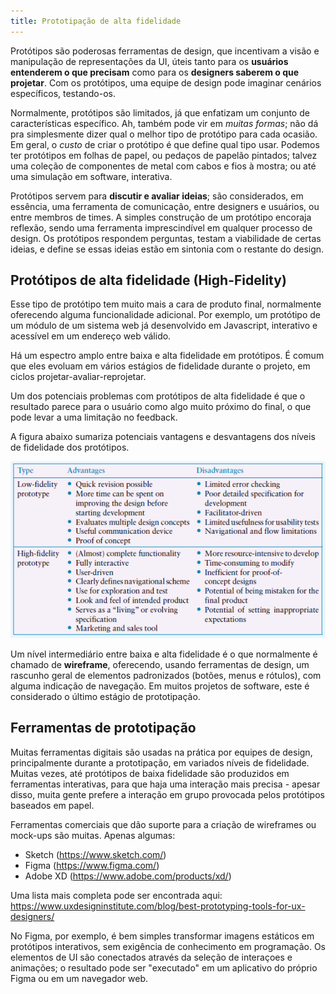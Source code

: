 ```yaml
---
title: Prototipação de alta fidelidade
---
```



Protótipos são poderosas ferramentas de design, que incentivam a visão e manipulação de representações da UI, úteis tanto para os **usuários entenderem o que precisam** como para os **designers saberem o que projetar**. Com os protótipos, uma equipe de design pode imaginar cenários específicos, testando-os.

Normalmente, protótipos são limitados, já que enfatizam um conjunto de características específico. Ah, também pode vir em _muitas formas_; não dá pra simplesmente dizer qual o melhor tipo de protótipo para cada ocasião. Em geral, o _custo_ de criar o protótipo é que define qual tipo usar. Podemos ter protótipos em folhas de papel, ou pedaços de papelão pintados; talvez uma coleção de componentes de metal com cabos e fios à mostra; ou até uma simulação em software, interativa.

Protótipos servem para **discutir e avaliar ideias**; são considerados, em essência, uma ferramenta de comunicação, entre designers e usuários, ou entre membros de times. A simples construção de um protótipo encoraja reflexão, sendo uma ferramenta imprescindível em qualquer processo de design. Os protótipos respondem perguntas, testam a viabilidade de certas ideias, e define se essas ideias estão em sintonia com o restante do design.

## Protótipos de alta fidelidade (High-Fidelity)

Esse tipo de protótipo tem muito mais a cara de produto final, normalmente oferecendo alguma funcionalidade adicional. Por exemplo, um protótipo de um módulo de um sistema web já desenvolvido em Javascript, interativo e acessível em um endereço web válido.

Há um espectro amplo entre baixa e alta fidelidade em protótipos. É comum que eles evoluam em vários estágios de fidelidade durante o projeto, em ciclos projetar-avaliar-reprojetar.

Um dos potenciais problemas com protótipos de alta fidelidade é que o resultado parece para o usuário como algo muito próximo do final, o que pode levar a uma limitação no feedback.

A figura abaixo sumariza potenciais vantagens e desvantagens dos níveis de fidelidade dos protótipos.

![unidade2/t1.png](unidade2/t1.png)

Um nível intermediário entre baixa e alta fidelidade é o que normalmente é chamado de **wireframe**, oferecendo, usando ferramentas de design, um rascunho geral de elementos padronizados (botões, menus e rótulos), com alguma indicação de navegação. Em muitos projetos de software, este é considerado o último estágio de prototipação.

## Ferramentas de prototipação

Muitas ferramentas digitais são usadas na prática por equipes de design, principalmente durante a prototipação, em variados níveis de fidelidade. Muitas vezes, até protótipos de baixa fidelidade são produzidos em ferramentas interativas, para que haja uma interação mais precisa - apesar disso, muita gente prefere a interação em grupo provocada pelos protótipos baseados em papel.

Ferramentas comerciais que dão suporte para a criação de wireframes ou mock-ups são muitas. Apenas algumas:

- Sketch (https://www.sketch.com/)
- Figma (https://www.figma.com/)
- Adobe XD (https://www.adobe.com/products/xd/)

Uma lista mais completa pode ser encontrada aqui: https://www.uxdesigninstitute.com/blog/best-prototyping-tools-for-ux-designers/

No Figma, por exemplo, é bem simples transformar imagens estáticos em protótipos interativos, sem exigência de conhecimento em programação. Os elementos de UI são conectados através da seleção de interaçoes e animações; o resultado pode ser "executado" em um aplicativo do próprio Figma ou em um navegador web.

